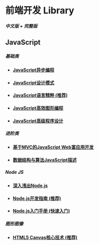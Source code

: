 <h1>前端开发 Library</h1>
<h5>中文版 + 完整版</h5>

<h2>JavaScript</h2>

<h5>基础类</h5>
<ul>
  <li>
    <h4><a href="https://github.com/sunmengyuan/book/blob/master/JavaScript%E5%BC%82%E6%AD%A5%E7%BC%96%E7%A8%8B.pdf">JavaScript异步编程</a></h4>
  </li>
  <li>
    <h4><a href="https://github.com/sunmengyuan/book/blob/master/JavaScript%E8%AE%BE%E8%AE%A1%E6%A8%A1%E5%BC%8F.pdf">JavaScript设计模式</a></h4>
  </li>
  <li>
    <h4><a href="https://github.com/sunmengyuan/book/blob/master/JavaScript%E8%AF%AD%E8%A8%80%E7%B2%BE%E7%B2%B9.pdf">JavaScript语言精粹 (推荐)</a></h4>
  </li>
  <li>
    <h4><a href="https://github.com/sunmengyuan/book/blob/master/JavaScript%E9%AB%98%E6%95%88%E5%9B%BE%E5%BD%A2%E7%BC%96%E7%A8%8B.pdf">JavaScript高效图形编程</a></h4>
  </li>
  <li>
    <h4><a href="https://github.com/sunmengyuan/book/blob/master/JavaScript%E9%AB%98%E7%BA%A7%E7%A8%8B%E5%BA%8F%E8%AE%BE%E8%AE%A1.pdf">JavaScript高级程序设计</a></h4>
  </li>
</ul>

<h5>进阶类</h5>
<ul>
  <li>
    <h4><a href="https://github.com/sunmengyuan/book/blob/master/%E5%9F%BA%E4%BA%8EMVC%E7%9A%84JavaScript%20Web%E5%AF%8C%E5%BA%94%E7%94%A8%E5%BC%80%E5%8F%91.pdf">基于MVC的JavaScript Web富应用开发</a></h4>
  </li>
  <li>
    <h4><a href="https://github.com/sunmengyuan/book/blob/master/%E6%95%B0%E6%8D%AE%E7%BB%93%E6%9E%84%E4%B8%8E%E7%AE%97%E6%B3%95JavaScript%E6%8F%8F%E8%BF%B0.pdf">数据结构与算法JavaScript描述</a></h4>
  </li>
</ul>

<h5>Node JS</h5>
<ul>
  <li>
    <h4><a href="https://github.com/sunmengyuan/book/blob/master/%E6%B7%B1%E5%85%A5%E6%B5%85%E5%87%BANode.js.pdf">深入浅出Node.js</a></h4>
  </li>
  <li>
    <h4><a href="https://github.com/sunmengyuan/book/blob/master/Node.js%E5%BC%80%E5%8F%91%E6%8C%87%E5%8D%97.pdf">Node.js开发指南 (推荐)</a></h4>
  </li>
  <li>
    <h4><a href="https://github.com/sunmengyuan/book/blob/master/Node.js%E5%85%A5%E9%97%A8%E6%89%8B%E5%86%8C.pdf">Node.js入门手册 (快速入门)</a></h4>
  </li>
</ul>

<h5>图形图像</h5>
<ul>
  <li>
    <h4><a href="https://github.com/sunmengyuan/book/blob/master/HTML5%20Canvas%E6%A0%B8%E5%BF%83%E6%8A%80%E6%9C%AF.pdf">HTML5 Canvas核心技术 (推荐)</a></h4>
  </li>
</ul>
